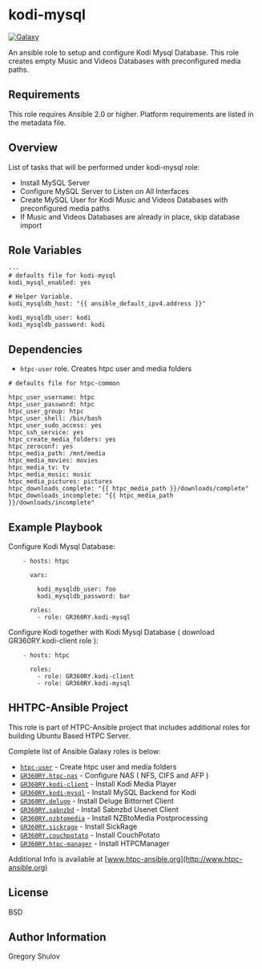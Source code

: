 kodi-mysql
===========

[![Galaxy](http://img.shields.io/badge/galaxy-GR360RY.kodi--mysql-green.svg?style=flat-square)](https://galaxy.ansible.com/GR360RY/kodi-mysql)

An ansible role to setup and configure Kodi Mysql Database. This role creates empty Music and Videos Databases with preconfigured media paths.

Requirements
------------

This role requires Ansible 2.0 or higher. Platform requirements are listed in the metadata file.

Overview
--------

List of tasks that will be performed under kodi-mysql role:

* Install MySQL Server
* Configure MySQL Server to Listen on All Interfaces
* Create MySQL User for Kodi Music and Videos Databases with preconfigured media paths
* If Music and Videos Databases are already in place, skip database import

Role Variables
--------------

```
---
# defaults file for kodi-mysql
kodi_mysql_enabled: yes

# Helper Variable.
kodi_mysqldb_host: "{{ ansible_default_ipv4.address }}"

kodi_mysqldb_user: kodi
kodi_mysqldb_password: kodi
```


Dependencies
------------

* `htpc-user` role. Creates htpc user and media folders

```
# defaults file for htpc-common

htpc_user_username: htpc
htpc_user_password: htpc
htpc_user_group: htpc
htpc_user_shell: /bin/bash
htpc_user_sudo_access: yes
htpc_ssh_service: yes
htpc_create_media_folders: yes
htpc_zeroconf: yes
htpc_media_path: /mnt/media
htpc_media_movies: movies
htpc_media_tv: tv
htpc_media_music: music
htpc_media_pictures: pictures
htpc_downloads_complete: "{{ htpc_media_path }}/downloads/complete"
htpc_downloads_incomplete: "{{ htpc_media_path }}/downloads/incomplete"
```

Example Playbook
-------------------------

Configure Kodi Mysql Database:

```
    - hosts: htpc

      vars:

        kodi_mysqldb_user: foo
        kodi_mysqldb_password: bar

      roles:
        - role: GR360RY.kodi-mysql
```

Configure Kodi together with Kodi Mysql Database ( download GR360RY.kodi-client role ):

```
    - hosts: htpc

      roles:
        - role: GR360RY.kodi-client
        - role: GR360RY.kodi-mysql
```


HHTPC-Ansible Project
--------------------

This role is part of HTPC-Ansible project that includes additional roles for building Ubuntu Based HTPC Server.

Complete list of Ansible Galaxy roles is below:

- [`htpc-user`](https://galaxy.ansible.com/GR360RY/htpc-common) - Create htpc user and media folders
- [`GR360RY.htpc-nas`](https://galaxy.ansible.com/GR360RY/htpc-nas) - Configure NAS ( NFS, CIFS and AFP )
- [`GR360RY.kodi-client`](https://galaxy.ansible.com/GR360RY/kodi-client) - Install Kodi Media Player
- [`GR360RY.kodi-mysql`](https://galaxy.ansible.com/GR360RY/kodi-mysql) - Install MySQL Backend for Kodi
- [`GR360RY.deluge`](https://galaxy.ansible.com/GR360RY/deluge) - Install Deluge Bittornet Client
- [`GR360RY.sabnzbd`](https://galaxy.ansible.com/GR360RY/sabnzbd) - Install Sabnzbd Usenet Client
- [`GR360RY.nzbtomedia`](https://galaxy.ansible.com/GR360RY/nzbtomedia) - Install NZBtoMedia Postprocessing
- [`GR360RY.sickrage`](https://galaxy.ansible.com/GR360RY/sickrage) - Install SickRage
- [`GR360RY.couchpotato`](https://galaxy.ansible.com/GR360RY/couchpotato) - Install CouchPotato
- [`GR360RY.htpc-manager`](https://galaxy.ansible.com/GR360RY/htpc-manager) - Install HTPCManager

Additional Info is available at [www.htpc-ansible.org](http://www.htpc-ansible.org)

License
-------

BSD

Author Information
------------------

Gregory Shulov